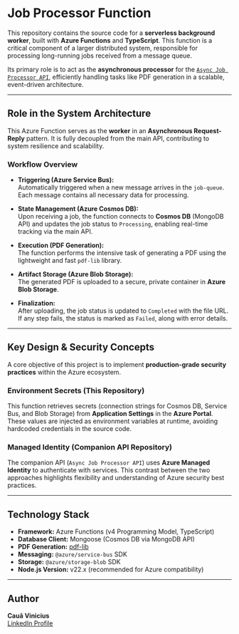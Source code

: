 # Job Processor Function

This repository contains the source code for a **serverless background worker**, built with **Azure Functions** and **TypeScript**. This function is a critical component of a larger distributed system, responsible for processing long-running jobs received from a message queue.

Its primary role is to act as the **asynchronous processor** for the [`Async Job Processor API`](https://github.com/Caua-Vinicius/async-processor-api), efficiently handling tasks like PDF generation in a scalable, event-driven architecture.

---

## Role in the System Architecture

This Azure Function serves as the **worker** in an **Asynchronous Request-Reply** pattern. It is fully decoupled from the main API, contributing to system resilience and scalability.

### Workflow Overview

- **Triggering (Azure Service Bus):**  
  Automatically triggered when a new message arrives in the `job-queue`. Each message contains all necessary data for processing.

- **State Management (Azure Cosmos DB):**  
  Upon receiving a job, the function connects to **Cosmos DB** (MongoDB API) and updates the job status to `Processing`, enabling real-time tracking via the main API.

- **Execution (PDF Generation):**  
  The function performs the intensive task of generating a PDF using the lightweight and fast `pdf-lib` library.

- **Artifact Storage (Azure Blob Storage):**  
  The generated PDF is uploaded to a secure, private container in **Azure Blob Storage**.

- **Finalization:**  
  After uploading, the job status is updated to `Completed` with the file URL. If any step fails, the status is marked as `Failed`, along with error details.

---

## Key Design & Security Concepts

A core objective of this project is to implement **production-grade security practices** within the Azure ecosystem.

### Environment Secrets (This Repository)

This function retrieves secrets (connection strings for Cosmos DB, Service Bus, and Blob Storage) from **Application Settings** in the **Azure Portal**. These values are injected as environment variables at runtime, avoiding hardcoded credentials in the source code.

### Managed Identity (Companion API Repository)

The companion API (`Async Job Processor API`) uses **Azure Managed Identity** to authenticate with services. This contrast between the two approaches highlights flexibility and understanding of Azure security best practices.

---

## Technology Stack

- **Framework:** Azure Functions (v4 Programming Model, TypeScript)
- **Database Client:** Mongoose (Cosmos DB via MongoDB API)
- **PDF Generation:** [pdf-lib](https://github.com/Hopding/pdf-lib)
- **Messaging:** `@azure/service-bus` SDK
- **Storage:** `@azure/storage-blob` SDK
- **Node.js Version:** v22.x (recommended for Azure compatibility)

---

## Author

**Cauã Vinicius**  
[LinkedIn Profile](https://www.linkedin.com/in/caua-vinicius/)
